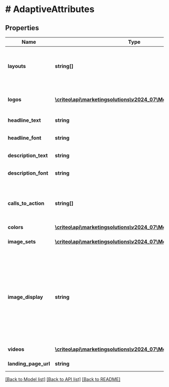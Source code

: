 # # AdaptiveAttributes

## Properties

Name | Type | Description | Notes
------------ | ------------- | ------------- | -------------
**layouts** | **string[]** | The Adaptive layouts that are enabled.  It can contain any of the following values: \&quot;Editorial\&quot;, “Montage“, \&quot;InBannerVideo\&quot;. |
**logos** | [**\criteo\api\marketingsolutions\v2024_07\Model\ImageShape[]**](ImageShape.md) | Logo images uploaded on demostatic.criteo.com when deploying and then static.criteo.net |
**headline_text** | **string** | The headline text of the banner |
**headline_font** | **string** | Font of the headline  Valid supported font like \&quot;Arial\&quot; |
**description_text** | **string** | The description text of the banner |
**description_font** | **string** | Font of the description  Valid supported font like \&quot;Arial\&quot; |
**calls_to_action** | **string[]** | A Call-to-Action (CTA) is an action-driven instruction to your audience intended to provoke an immediate  response, such as “Buy now” or “Go!”. |
**colors** | [**\criteo\api\marketingsolutions\v2024_07\Model\AdaptiveColors**](AdaptiveColors.md) |  |
**image_sets** | [**\criteo\api\marketingsolutions\v2024_07\Model\ImageSet[]**](ImageSet.md) | Multiple image sets, each image set consists of multiple images and a headline text. | [optional]
**image_display** | **string** | Value can be \&quot;ShowFullImage\&quot; or \&quot;ZoomOnImage\&quot;. Choose whether your image set should fit inside the allocated  space (\&quot;ShowFullImage\&quot;) or whether it should fill that space (\&quot;ZoomOnImage\&quot;). If you choose ZoomOnImage, there may be some  image cropping. | [optional]
**videos** | [**\criteo\api\marketingsolutions\v2024_07\Model\VideoDetail[]**](VideoDetail.md) | Multiple videos potentially in different shapes. | [optional]
**landing_page_url** | **string** | Web redirection of the landing page url |

[[Back to Model list]](../../README.md#models) [[Back to API list]](../../README.md#endpoints) [[Back to README]](../../README.md)
